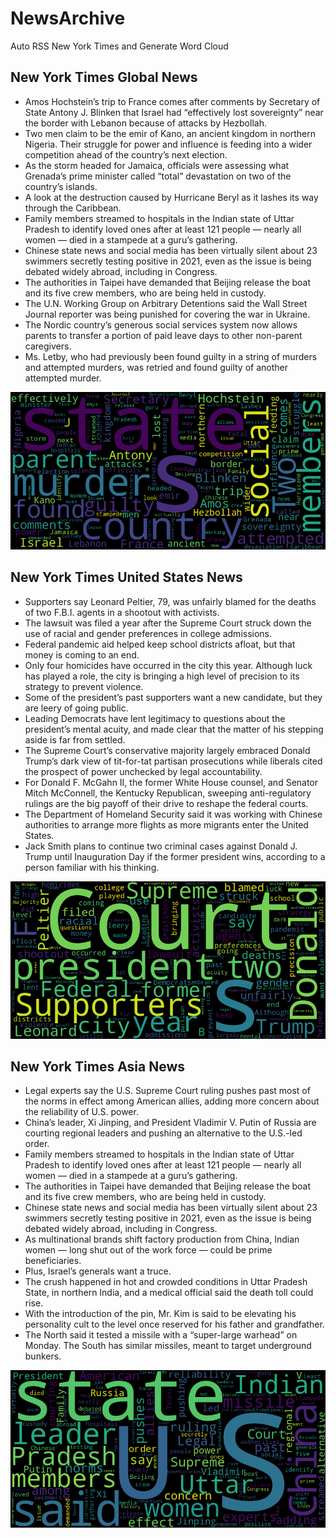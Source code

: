 # NewsArchive
Auto RSS New York Times and Generate Word Cloud

## New York Times Global News
* Amos Hochstein’s trip to France comes after comments by Secretary of State Antony J. Blinken that Israel had “effectively lost sovereignty” near the border with Lebanon because of attacks by Hezbollah.
* Two men claim to be the emir of Kano, an ancient kingdom in northern Nigeria. Their struggle for power and influence is feeding into a wider competition ahead of the country’s next election.
* As the storm headed for Jamaica, officials were assessing what Grenada’s prime minister called “total” devastation on two of the country’s islands.
* A look at the destruction caused by Hurricane Beryl as it lashes its way through the Caribbean.
* Family members streamed to hospitals in the Indian state of Uttar Pradesh to identify loved ones after at least 121 people — nearly all women — died in a stampede at a guru’s gathering.
* Chinese state news and social media has been virtually silent about 23 swimmers secretly testing positive in 2021, even as the issue is being debated widely abroad, including in Congress.
* The authorities in Taipei have demanded that Beijing release the boat and its five crew members, who are being held in custody.
* The U.N. Working Group on Arbitrary Detentions said the Wall Street Journal reporter was being punished for covering the war in Ukraine.
* The Nordic country’s generous social services system now allows parents to transfer a portion of paid leave days to other non-parent caregivers.
* Ms. Letby, who had previously been found guilty in a string of murders and attempted murders, was retried and found guilty of another attempted murder.

![Global](./global.png)
## New York Times United States News
* Supporters say Leonard Peltier, 79, was unfairly blamed for the deaths of two F.B.I. agents in a shootout with activists.
* The lawsuit was filed a year after the Supreme Court struck down the use of racial and gender preferences in college admissions.
* Federal pandemic aid helped keep school districts afloat, but that money is coming to an end.
* Only four homicides have occurred in the city this year. Although luck has played a role, the city is bringing a high level of precision to its strategy to prevent violence.
* Some of the president’s past supporters want a new candidate, but they are leery of going public.
* Leading Democrats have lent legitimacy to questions about the president’s mental acuity, and made clear that the matter of his stepping aside is far from settled.
* The Supreme Court’s conservative majority largely embraced Donald Trump’s dark view of tit-for-tat partisan prosecutions while liberals cited the prospect of power unchecked by legal accountability.
* For Donald F. McGahn II, the former White House counsel, and Senator Mitch McConnell, the Kentucky Republican, sweeping anti-regulatory rulings are the big payoff of their drive to reshape the federal courts.
* The Department of Homeland Security said it was working with Chinese authorities to arrange more flights as more migrants enter the United States.
* Jack Smith plans to continue two criminal cases against Donald J. Trump until Inauguration Day if the former president wins, according to a person familiar with his thinking.

![US](./usnews.png)
## New York Times Asia News
* Legal experts say the U.S. Supreme Court ruling pushes past most of the norms in effect among American allies, adding more concern about the reliability of U.S. power.
* China’s leader, Xi Jinping, and President Vladimir V. Putin of Russia are courting regional leaders and pushing an alternative to the U.S.-led order.
* Family members streamed to hospitals in the Indian state of Uttar Pradesh to identify loved ones after at least 121 people — nearly all women — died in a stampede at a guru’s gathering.
* The authorities in Taipei have demanded that Beijing release the boat and its five crew members, who are being held in custody.
* Chinese state news and social media has been virtually silent about 23 swimmers secretly testing positive in 2021, even as the issue is being debated widely abroad, including in Congress.
* As multinational brands shift factory production from China, Indian women — long shut out of the work force — could be prime beneficiaries.
* Plus, Israel’s generals want a truce.
* The crush happened in hot and crowded conditions in Uttar Pradesh State, in northern India, and a medical official said the death toll could rise.
* With the introduction of the pin, Mr. Kim is said to be elevating his personality cult to the level once reserved for his father and grandfather.
* The North said it tested a missile with a “super-large warhead” on Monday. The South has similar missiles, meant to target underground bunkers.

![Asian](./asian.png)
